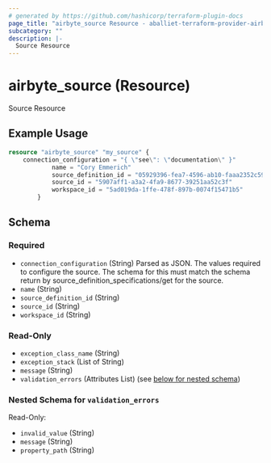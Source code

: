 ```yaml
---
# generated by https://github.com/hashicorp/terraform-plugin-docs
page_title: "airbyte_source Resource - aballiet-terraform-provider-airbyte-oss"
subcategory: ""
description: |-
  Source Resource
---
```


# airbyte_source (Resource)

Source Resource

## Example Usage

```terraform
resource "airbyte_source" "my_source" {
    connection_configuration = "{ \"see\": \"documentation\" }"
            name = "Cory Emmerich"
            source_definition_id = "05929396-fea7-4596-ab10-faaa2352c595"
            source_id = "5907aff1-a3a2-4fa9-8677-39251aa52c3f"
            workspace_id = "5ad019da-1ffe-478f-897b-0074f15471b5"
        }
```

<!-- schema generated by tfplugindocs -->
## Schema

### Required

- `connection_configuration` (String) Parsed as JSON.
The values required to configure the source. The schema for this must match the schema return by source_definition_specifications/get for the source.
- `name` (String)
- `source_definition_id` (String)
- `source_id` (String)
- `workspace_id` (String)

### Read-Only

- `exception_class_name` (String)
- `exception_stack` (List of String)
- `message` (String)
- `validation_errors` (Attributes List) (see [below for nested schema](#nestedatt--validation_errors))

<a id="nestedatt--validation_errors"></a>
### Nested Schema for `validation_errors`

Read-Only:

- `invalid_value` (String)
- `message` (String)
- `property_path` (String)


